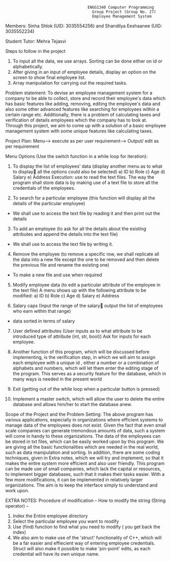                                         ENGG1340 Computer Programming 
                                          Group Project (Group No. 27)
                                          Employee Management System

Members: 
Sinha Shlok (UID: 3035554256) and Shandilya Eeshaanee (UID: 3035552234)

Student Tutor: Mehra Tejasvi

Steps to follow in the project
1.	To input all the data, we use arrays. Sorting can be done either on id or alphabetically. 
2.	After giving in an input of employee details, display an option on the screen to show final employee list.
3.	Array manipulation for carrying out the required tasks.

Problem statement:
 To devise an employee management system for a company to be able to collect, store and record their employee's data which has basic features like adding, removing, editing the employee's data and also some other advanced features like searching for employees within a certain range etc. Additionally, there is a problem of calculating taxes and verification of details employees which the company has to look at. Through this project, we aim to come up with a solution of a basic employee management system with some unique features like calculating taxes.

Project Plan:
Menu--> execute as per user requirement--> Output/ edit as per requirement

Menu Options (Use the switch function in a while loop for iteration):
1.	To display the list of employees’ data (display another menu as to what to display all the options could also be selected)
a)	ID
b)	Role
c)	Age
d)	Salary
e)	Address
Execution: use <fstream> to read the text files. The way the program shall store data is by making use of a text file to store all the credentials of the employees.

2.	To search for a particular employee (this function will display all the details of the particular employee)
-	We shall use <fstream> to access the text file by reading it and then print out the details

3.	To add an employee (to ask for all the details about the existing attributes and append the details into the text file)
-	We shall use <fstream> to access the text file by writing it.

4.	Remove the employee (to remove a specific row, we shall replicate all the data into a new file except the one to be removed and then delete the previous file and rename the existing one)
-	To make a new file and use <fstream> when required

5.	Modify employee data (to edit a particular attribute of the employee in the text file)
A menu shows up with the following attribute to be modified:
a)	ID
b)	Role
c)	Age
d)	Salary
e)	Address

6.	Salary caps (Input the range of the salary output the list of employees who earn within that range)
-	data sorted in terms of salary

7.	User defined attributes (User inputs as to what attribute to be introduced type of attribute (int, str, bool))
Ask for inputs for each employee.

8. Another function of this program, which will be discussed before implementing, is the verification step, in which we will aim to assign each employee with a unique id , either a number or a combination of alphabets and numbers, which will let them enter the editing stage of the program. This serves as a security feature for the database, which in many ways is needed in the present world

9.	Exit (getting out of the while loop when a particular button is pressed)

10. Implement a master switch, which will allow the user to delete the entire database and allows him/her to start the database anew. 

Scope of the Project and the Problem Setting:
The above program has various applications, especially in organizations where efficient systems to manage data of the employees does not exist. Given the fact that even small scale companies can generate tremondous amounts of data, such a system will come in handy to these organizations. The data of the employees can be stored in txt files, which can be easily worked upon by this program. We are giving all the basic functionalities which are needed in the real world, such as data manipulation and sorting. In addition, there are some coding techniques, given in Extra notes, which we will try and implement, so that it makes the entire system more efficient and also user friendly. This program can be made use of small companies, which lack the capital or resources, to implement bigger databases, such that it makes their tasks easier. With a few more modifications, it can be implemented in relatively larger organizations. The aim is to keep the interface simply to understand and work upon.  


EXTRA NOTES:
Procedure of modification – 
How to modify the string (String operator) – 
1. Index the Entire employee directory
2. Select the particular employee you want to modify
3. Use (find) function to find what you need to modify ( you get back the index)
4. We also aim to make use of the 'struct' functionality of C++, which will be a far easier and effiecient way of entering employee credentials. Struct will also make it possible to make 'pin-point' edits, as each credential will have its own unique name. 
